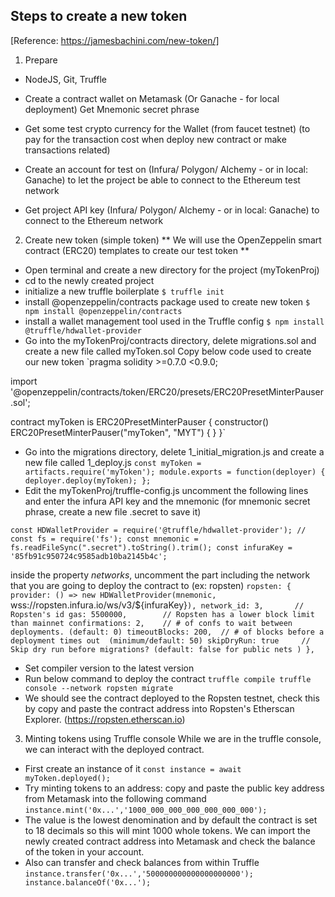 ## Steps to create a new token
[Reference: https://jamesbachini.com/new-token/]

1. Prepare
* NodeJS, Git, Truffle

* Create a contract wallet on Metamask (Or Ganache - for local deployment)
  Get Mnemonic secret phrase

* Get some test crypto currency for the Wallet (from faucet testnet)
  (to pay for the transaction cost when deploy new contract or make transactions related)

* Create an account for test on (Infura/ Polygon/ Alchemy - or in local: Ganache)
  to let the project be able to connect to the Ethereum test network

* Get project API key (Infura/ Polygon/ Alchemy - or in local: Ganache) to connect to the Ethereum network

2. Create new token (simple token)
** We will use the OpenZeppelin smart contract (ERC20) templates to create our test token **

- Open terminal and create a new directory for the project (myTokenProj)
- cd to the newly created project
- initialize a new truffle boilerplate
`$ truffle init`
- install @openzeppelin/contracts package used to create new token
`$ npm install @openzeppelin/contracts`
- install a wallet management tool used in the Truffle config
`$ npm install @truffle/hdwallet-provider`
- Go into the myTokenProj/contracts directory, delete migrations.sol and create a new file called myToken.sol
Copy below code used to create our new token
`pragma solidity >=0.7.0 <0.9.0;

import '@openzeppelin/contracts/token/ERC20/presets/ERC20PresetMinterPauser.sol';

contract myToken is ERC20PresetMinterPauser {
    constructor() ERC20PresetMinterPauser("myToken", "MYT") {
    }
}`
- Go into the migrations directory, delete 1_initial_migration.js and create a new file called 1_deploy.js
`const myToken = artifacts.require('myToken');
module.exports = function(deployer) {
    deployer.deploy(myToken);
};`
- Edit the myTokenProj/truffle-config.js
uncomment the following lines and enter the infura API key and the mnemonic
(for mnemonic secret phrase, create a new file .secret to save it)

`const HDWalletProvider = require('@truffle/hdwallet-provider');
//
const fs = require('fs');
const mnemonic = fs.readFileSync(".secret").toString().trim();
const infuraKey = '85fb91c950724c9585adb10ba2145b4c';`

inside the property *networks*, uncomment the part including the network that you are going to deploy the contract to (ex: ropsten)
`ropsten: {
      provider: () => new HDWalletProvider(mnemonic, `wss://ropsten.infura.io/ws/v3/${infuraKey}`),
      network_id: 3,       // Ropsten's id
      gas: 5500000,        // Ropsten has a lower block limit than mainnet
      confirmations: 2,    // # of confs to wait between deployments. (default: 0)
      timeoutBlocks: 200,  // # of blocks before a deployment times out  (minimum/default: 50)
      skipDryRun: true     // Skip dry run before migrations? (default: false for public nets )
    },`
- Set compiler version to the latest version
- Run below command to deploy the contract
`truffle compile
truffle console --network ropsten
migrate`
- We should see the contract deployed to the Ropsten testnet, check this by copy and paste the contract address into Ropsten's Etherscan Explorer. (https://ropsten.etherscan.io)

3. Minting tokens using Truffle console
While we are in the truffle console, we can interact with the deployed contract.
- First create an instance of it
`const instance = await myToken.deployed();`
- Try minting tokens to an address: copy and paste the public key address from Metamask into the following command
`instance.mint('0x...','1000_000_000_000_000_000_000');`
- The value is the lowest denomination and by default the contract is set to 18 decimals so this will mint 1000 whole tokens. We can import the newly created contract address into Metamask and check the balance of the token in your account.
- Also can transfer and check balances from within Truffle
`instance.transfer('0x...','500000000000000000000');
instance.balanceOf('0x...');`

